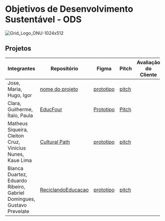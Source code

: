 # Objetivos de Desenvolvimento Sustentável - ODS
![Grid_Logo_ONU-1024x512](https://github.com/fernandoleonid/ODS2023/assets/42476943/a95a668a-5441-4c13-a07c-0872d627cab9)

## Projetos
| Integrantes | Repositório | Figma | Pitch |Avaliação do Cliente |
|---|---|---|---|---|
|Jose, Maria, Hugo, Igor | [nome do projeto](http://github.com) | [prototipo](http://figma.com.br) | [pitch](http://youtube.com)|
|Clara, Guilherme, Ítalo, Paula | [EducFour](https://github.com/believeItalo/Projeto_EducFour) | [Prototipo](https://www.figma.com/file/fs3OMtd84Y9Vs73ii53vpB/EducFour?type=design&t=R09lbk9w4ESpwyoL-0) | [Pitch](https://youtu.be/DE7cfPN3zc0)|
|Matheus Siqueira, Cleiton Cruz, Vinicius Nunes, Kaue Lima | [Cultural Path](https://github.com/MKCV-CO) | [prototipo](https://www.figma.com/file/5QrcmwM2QXbN42xMGfKBoz/Cultural-Path?type=design&node-id=0%3A1&t=cxNijrUUUrnQXlki-1) | [pitch](https://www.youtube.com/watch?v=jt4HQs3xQeY)|
|Bianca Duartez, Eduardo Ribeiro, Gabriel Domingues, Gustavo Prevelate | [ReciclandoEducacao](https://github.com/Rib3r0/Reciclando) | [prototipo](https://www.figma.com/file/8UnrysItM9fHTTRUBzABCh/Apresenta%C3%A7%C3%A3o?type=design&node-id=0-1&t=vB69UYBSEPDJ7D3F-0) | [pitch](https://www.youtube.com/watch?v=CZEk4rFSyqc)|


